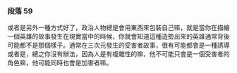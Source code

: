 ### 段落 59

或者是另外一種方式好了，政治人物總是會用東西來包裝自己嘛，就是當你在描繪一個英雄的故事發生在現實當中的時候，你就會知道這種造勢出來的英雄通常背後可能都不是那個樣子。通常在三次元發生的受害者故事，很有可能都會是一種誘導或者是，總之你沒有辦法，因為人是有複雜性的嘛，他不可能只會是一個受害者的角色嘛，他可能同時也會是加害者嘛。